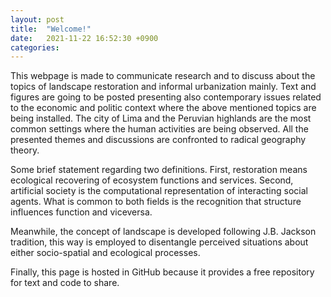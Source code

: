 ```yaml
---
layout: post
title:  "Welcome!"
date:   2021-11-22 16:52:30 +0900
categories: 
---
```

This webpage is made to communicate research and to discuss about the topics of landscape restoration and informal urbanization mainly. Text and figures are going to be posted presenting also contemporary issues related to the economic and politic context where the above mentioned topics are being installed. The city of Lima and the Peruvian highlands are the most common settings where the human activities are being observed. All the presented themes and discussions are confronted to radical geography theory.

Some brief statement regarding two definitions. First, restoration means ecological recovering of ecosystem functions and services. Second, artificial society is the computational representation of interacting social agents. What is common to both fields is the recognition that structure influences function and viceversa.

Meanwhile, the concept of landscape is developed following J.B. Jackson tradition, this way is employed to disentangle perceived situations about either socio-spatial and ecological processes.

Finally, this page is hosted in GitHub because it provides a free repository for text and code to share.
